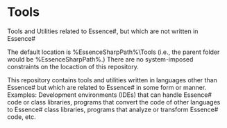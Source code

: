 Tools
=====

Tools and Utilities related to Essence#, but which are not written in Essence#

The default location is %EssenceSharpPath%\Tools (i.e., the parent folder would be %EssenceSharpPath%.) There are no system-imposed constraints on the locaction of this repository.

This repository contains tools and utilities written in languages other than Essence# but which are related to Essence# in some form or manner.  Examples: Development environments (IDEs) that can handle Essence# code or class libraries, programs that convert the code of other languages to Essence# class libraries, programs that analyze or transform Essence# code, etc.
